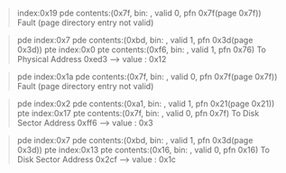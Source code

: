 > index:0x19  pde contents:(0x7f, bin: , valid 0, pfn 0x7f(page 0x7f))
	Fault (page directory entry not valid)
	
>pde index:0x7  pde contents:(0xbd, bin: , valid 1, pfn 0x3d(page 0x3d))
	pte index:0x0  pte contents:(0xf6, bin: , valid 1, pfn 0x76)
 		To Physical Address 0xed3 --> value : 0x12
	
>pde index:0x1a  pde contents:(0x7f, bin: , valid 0, pfn 0x7f(page 0x7f))
	Fault (page directory entry not valid)
	
>pde index:0x2  pde contents:(0xa1, bin: , valid 1, pfn 0x21(page 0x21))
	pte index:0x17  pte contents:(0x7f, bin: , valid 0, pfn 0x7f)
		To Disk Sector Address 0xff6 --> value : 0x3

>pde index:0x7  pde contents:(0xbd, bin: , valid 1, pfn 0x3d(page 0x3d))
	pte index:0x13  pte contents:(0x16, bin: , valid 0, pfn 0x16)
		To Disk Sector Address 0x2cf --> value : 0x1c
